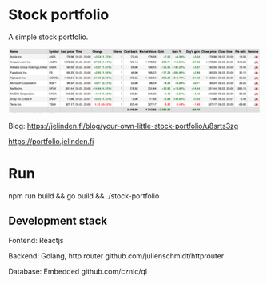 # Stock portfolio

A simple stock portfolio.

![](https://raw.githubusercontent.com/jelinden/stock-portfolio/master/portfolio-example.png)

Blog: https://jelinden.fi/blog/your-own-little-stock-portfolio/u8srts3zg

https://portfolio.jelinden.fi

# Run

npm run build && go build && ./stock-portfolio

## Development stack

Fontend: Reactjs

Backend: Golang, http router github.com/julienschmidt/httprouter

Database: Embedded github.com/cznic/ql